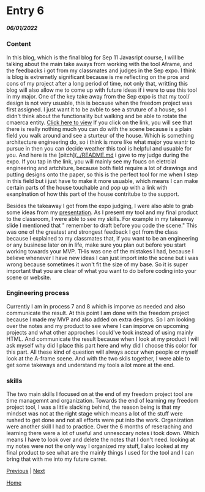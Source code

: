 # Entry 6
##### 06/01/2022

### Content

In this blog, which is the final blog for Sep 11 Javasript course, I will be talking about the main take aways from working with the tool Aframe, and the feedbacks i got from my classmates and judges in the Sep expo. I think is blog is extremetly significant because is me reflecting on the pros and cons of my project after a long period of time, not only that, writting this blog will also allow me to come up with future ideas if i were to use this tool in my major. One of the key take away from the Sep expo is that my tool/ design is not very usuable, this is because when the freedom project was first assigned. I just want it to be avble to see a struture of a house, so I didn't think about the functionality but walking and be able to rotate the cmaerca entity. [Click here to view](https://jianzhengr3591.github.io/A-frame-house/) If you click on the link, you will see that there is really nothing much you can do with the scene because is a plain field you walk around and see a sturteur of the house. Which is something architecture engineering do, so i think is more like what major you wantr to pursue in then you can decide weather this tool is helpful and usuable for you. And here is the [pitch]([../README.md](https://docs.google.com/document/d/1VCqE_TWj1oGltL7FvjvLR_UKKl0HBZDm_QoFy8KfTB0/edit) i gave to my judge during the expo. If you tap in the link, you will mainly see my foucs on eletrcial engineering and artchiture, because both field require a lot of drawings and putting designs onto the paper, so this is the perfect tool for me when I step in this field but i just have to make it more usuable, which means I can make certain parts of the house touchable and pop up with a link with exanplnation of how this part of the house contritube to the support. 

Besides the takeaway I got from the expo judging, I were also able to grab some ideas from my [presentation](https://docs.google.com/presentation/d/1uyxNZlS4XUmJh5g39wCV6zXVXbOND9EQPndQgXhXFPE/edit#slide=id.gc6f90357f_0_0). As I present my tool and my final product to the classroom, I were able to see my skills. For example in my takeaway slide I mentioned that " remember to draft before you code the scene." This was one of the greatest and strongest feedback I got from the class because I explained to my classmates that, if you want to be an engineering or any businese later on in life, make sure you plan out before you start working towards your MVP. THis was one of the mistakes I had, because I believe whenever I have new ideas I can just import into the scene but i was wrong because sometimes it won't fit the size of my base. So it is super important that you are clear of what you want to do before coding into your scene or website.

### Engineering process
Currently I am in process 7 and 8 which is imporve as needed and also communicate the result. At this point I am done with the freedom project because I made my MVP and also added on extra designs. So I am looking over the notes and my product to see where I can imporve on upcoming projects and what other approches I could've took instead of using mainly HTML. And communicate the result because when I look at my product I will ask myself why did I place this part here and why did I choose this color for this part. All these kind of question will always accur when people or myself look at the A-frame scene. And with the two skils together, I were able to get some takeways and understand my tools a lot more at the end.

### skills
The two main skills I focused on at the end of my freedom project tool are time managemnt and organization. Towards the end of learning my freedom project tool, I was a little slacking behind, the reason being is that my mindset was not at the right stage which means a lot of the stuff were rushed to get done and not all efforts were put into the work. Organization were another skill I had to practice. Over the  6 months of reseraching and learning there were a lot of useful and unnesccary notes i took down. Which means I have to look over and delete the notes that I don't need. looking at my notes were not the only way I organized my stuff, I also looked at my final product to see what are the mainly things I used for the tool and I can bring that with me into my future carrer.

[Previous](entry05.md) | [Next](entry07.md)

[Home](../README.md)
